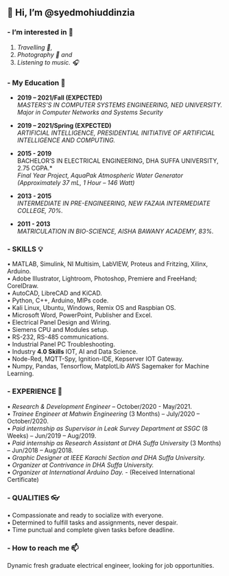 ## 👋 Hi, I’m @syedmohiuddinzia

### - I’m interested in 👀
1. *Travelling 🚌,*
2. *Photography 📸 and*
3. *Listening to music. 🎧*

### - My Education 📒
- **2019 – 2021/Fall (EXPECTED)**  
*MASTERS’S IN COMPUTER SYSTEMS ENGINEERING, NED UNIVERSITY.*  
*Major in Computer Networks and Systems Security*  

- **2019 – 2021/Spring (EXPECTED)**  
*ARTIFICIAL INTELLIGENCE, PRESIDENTIAL INITIATIVE OF ARTIFICIAL INTELLIGENCE AND COMPUTING.*  

- **2015 - 2019**  
BACHELOR’S IN ELECTRICAL ENGINEERING, DHA SUFFA UNIVERSITY, 2.75 CGPA.*  
*Final Year Project, AquaPak Atmospheric Water Generator (Approximately 37 mL, 1 Hour – 146 Watt)*  

- **2013 - 2015**  
*INTERMEDIATE IN PRE-ENGINEERING, NEW FAZAIA INTERMEDIATE COLLEGE, 70%.*  

- **2011 - 2013**  
*MATRICULATION IN BIO-SCIENCE, AISHA BAWANY ACADEMY, 83%.*

### - SKILLS 💡
• MATLAB, Simulink, NI Multisim, LabVIEW, Proteus and Fritzing, Xilinx, Arduino.  
• Adobe Illustrator, Lightroom, Photoshop, Premiere and FreeHand; CorelDraw.  
• AutoCAD, LibreCAD and KiCAD.  
• Python, C++, Arduino, MIPs code.  
• Kali Linux, Ubuntu, Windows, Remix OS and Raspbian OS.  
• Microsoft Word, PowerPoint, Publisher and Excel.  
• Electrical Panel Design and Wiring.  
• Siemens CPU and Modules setup.  
• RS-232, RS-485 communications.  
• Industrial Panel PC Troubleshooting.  
• Industry **4.0 Skills** IOT, AI and Data Science.  
• Node-Red, MQTT-Spy, Ignition-IDE, Kepserver IOT Gateway.  
• Numpy, Pandas, Tensorflow, MatplotLib AWS Sagemaker for Machine Learning.  

### - EXPERIENCE 💼
• *Research & Development Engineer* – October/2020 - May/2021.  
• *Trainee Engineer at Mahwin Engineering* (3 Months) – July/2020 – October/2020.  
• *Paid internship as Supervisor in Leak Survey Department at SSGC* (8 Weeks) – Jun/2019 – Aug/2019.  
• *Paid internship as Research Assistant at DHA Suffa University* (3 Months) – Jun/2018 – Aug/2018.  
• *Graphic Designer at IEEE Karachi Section and DHA Suffa University.*  
• *Organizer at Contrivance in DHA Suffa University.*  
• *Organizer at International Arduino Day.* - (Received International Certificate)  

### - QUALITIES 👓
• Compassionate and ready to socialize with everyone.  
• Determined to fulfill tasks and assignments, never despair.  
• Time punctual and complete given tasks before deadline.  

### - How to reach me 📫 

<!---
syedmohiuddinzia/syedmohiuddinzia is a ✨ special ✨ repository because its `README.md` (this file) appears on your GitHub profile.
You can click the Preview link to take a look at your changes.
--->
Dynamic fresh graduate electrical engineer, looking for job opportunities.
